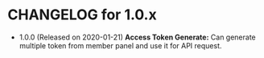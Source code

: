 CHANGELOG for 1.0.x
===================

* 1.0.0 (Released on 2020-01-21)
    **Access Token Generate:** Can generate multiple token from member panel and use it for API request.
